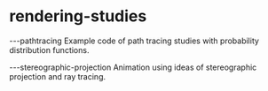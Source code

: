 # rendering-studies
---pathtracing
Example code of path tracing studies with probability distribution functions.

---stereographic-projection
Animation using ideas of stereographic projection and ray tracing.
